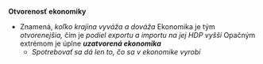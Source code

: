**Otvorenosť ekonomiky**
- Znamená, *koľko krajina vyváža a dováža*
Ekonomika je tým *otvorenejšia,* čím je *podiel exportu a importu na jej HDP vyšší*
Opačným extrémom je úplne ***uzatvorená ekonomika***
	- *Spotrebovať sa dá len to, čo sa v ekonomike vyrobí*